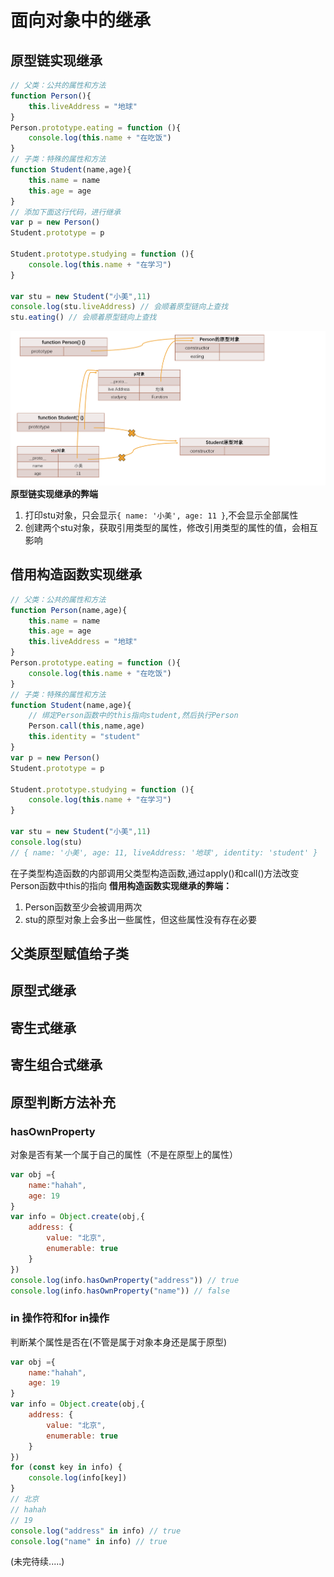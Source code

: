 # 面向对象中的继承
## 原型链实现继承
``` js
// 父类：公共的属性和方法
function Person(){
    this.liveAddress = "地球"
}
Person.prototype.eating = function (){
    console.log(this.name + "在吃饭")
}
// 子类：特殊的属性和方法
function Student(name,age){
    this.name = name
    this.age = age
}
// 添加下面这行代码，进行继承
var p = new Person()
Student.prototype = p

Student.prototype.studying = function (){
    console.log(this.name + "在学习")
}

var stu = new Student("小美",11)
console.log(stu.liveAddress) // 会顺着原型链向上查找
stu.eating() // 会顺着原型链向上查找
```
![原型链实现继承图解](./public/inherited01.png)
**原型链实现继承的弊端**  
1. 打印stu对象，只会显示`{ name: '小美', age: 11 }`,不会显示全部属性  
2. 创建两个stu对象，获取引用类型的属性，修改引用类型的属性的值，会相互影响  

## 借用构造函数实现继承
``` js
// 父类：公共的属性和方法
function Person(name,age){
    this.name = name
    this.age = age
    this.liveAddress = "地球"
}
Person.prototype.eating = function (){
    console.log(this.name + "在吃饭")
}
// 子类：特殊的属性和方法
function Student(name,age){
    // 绑定Person函数中的this指向student,然后执行Person
    Person.call(this,name,age)
    this.identity = "student"
}
var p = new Person()
Student.prototype = p

Student.prototype.studying = function (){
    console.log(this.name + "在学习")
}

var stu = new Student("小美",11)
console.log(stu) 
// { name: '小美', age: 11, liveAddress: '地球', identity: 'student' }
```
在子类型构造函数的内部调用父类型构造函数,通过apply()和call()方法改变Person函数中this的指向
**借用构造函数实现继承的弊端：**  
1. Person函数至少会被调用两次  
2. stu的原型对象上会多出一些属性，但这些属性没有存在必要  
## 父类原型赋值给子类
## 原型式继承
## 寄生式继承
## 寄生组合式继承
## 原型判断方法补充
### hasOwnProperty
对象是否有某一个属于自己的属性（不是在原型上的属性）  
``` js
var obj ={
    name:"hahah",
    age: 19
}
var info = Object.create(obj,{
    address: {
        value: "北京",
        enumerable: true
    }
})
console.log(info.hasOwnProperty("address")) // true
console.log(info.hasOwnProperty("name")) // false
```
### in 操作符和for in操作
判断某个属性是否在(不管是属于对象本身还是属于原型)
``` js
var obj ={
    name:"hahah",
    age: 19
}
var info = Object.create(obj,{
    address: {
        value: "北京",
        enumerable: true
    }
})
for (const key in info) {
    console.log(info[key])
}
// 北京
// hahah
// 19
console.log("address" in info) // true
console.log("name" in info) // true
```
(未完待续.....)